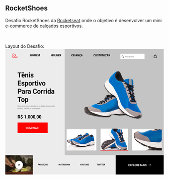 ## RocketShoes

Desafio RocketShoes da  <a href="https://www.rocketseat.com.br/">Rocketseat</a> onde o objetivo é desenvolver um mini e-commerce de calçados esportivos.
<br>

<br>

<br>
Layout do Desafio:

<img widht="600" height="400" src="img/RocketShoes.png">    
